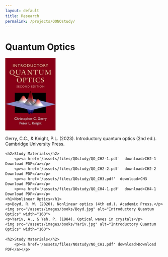 ```yaml
---
layout: default
title: Research
permalink: /projects/QONOstudy/
---
```


<div class="container">
    <h1>Quantum Optics</h1>
    <img src="/assets/images/books/gerry.jpg" alt="Introductory Quantum Optics" width="160">
    <p>Gerry, C.C., & Knight, P.L. (2023). Introductory quantum optics (2nd ed.). Cambridge University Press.</p>

    <h2>Study Materials</h2>
        <p><a href='/assets/files/QOstudy/QO_CH2-1.pdf'  download>CH2-1 Download PDF</a></p>
        <p><a href='/assets/files/QOstudy/QO_CH2-2.pdf'  download>CH2-2 Download PDF</a></p>
        <p><a href='/assets/files/QOstudy/QO_CH3.pdf'  download>CH3 Download PDF</a></p>
        <p><a href='/assets/files/QOstudy/QO_CH4-1.pdf'  download>CH4-1 Download PDF</a></p>
    <h1>Nonlinear Optics</h1>
    <p>Boyd, R. W. (2020). Nonlinear optics (4th ed.). Academic Press.</p>
    <img src="/assets/images/books/Boyd.jpg" alt="Introductory Quantum Optics" width="160">
    <p>Yariv, A., & Yeh, P. (1984). Optical waves in crystals</p>
    <img src="/assets/images/books/Yariv.jpg" alt="Introductory Quantum Optics" width="160">

    <h2>Study Materials</h2>
        <p><a href='/assets/files/NOstudy/NO_CH1.pdf' download>Download PDF</a></p>

</div>

<style>
    .project-grid {
        display: grid;
        grid-template-columns: repeat(auto-fit, minmax(300px, 1fr));
        gap: 2rem;
        margin-top: 2rem;
    }
    .project-item {
        border: 1px solid #ddd;
        padding: 1.5rem;
        border-radius: 8px;
        box-shadow: 0 2px 5px rgba(0,0,0,0.05);
        background-color: #fff;
    }
    body.dark-mode .project-item {
        background-color: #1a1a1a;
        border-color: #333;
        box-shadow: 0 2px 5px rgba(0,0,0,0.2);
    }
    .project-item h3 {
        color: #0a192f;
        margin-bottom: 0.8rem;
    }
    body.dark-mode .project-item h3 {
        color: #64ffda;
    }
    .project-item p {
        margin-bottom: 1.5rem;
    }
    a[href$=".pdf"] {
        color:rgb(14, 85, 192);
        font-weight: 600;
        text-decoration: none;
        transition: color 0.2s ease;
    }

    a[href$=".pdf"]:hover {
        color: #084B8A; 
        text-decoration: underline;
        cursor: pointer;
    }
</style>
